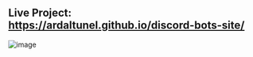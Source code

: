 ## Live Project: https://ardaltunel.github.io/discord-bots-site/

![image](https://github.com/ardaltunel/discord-bots-site/assets/35379428/bed64d47-46de-4402-ba92-7d41af445216)
